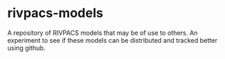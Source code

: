 rivpacs-models
==============

A repository of RIVPACS models that may be of use to others.  An experiment to see if these models can be distributed and tracked better using github.
